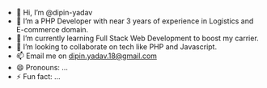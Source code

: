 - 👋 Hi, I’m @dipin-yadav
- 👀 I’m a PHP Developer with near 3 years of experience in Logistics and E-commerce domain.
- 🌱 I’m currently learning Full Stack Web Development to boost my carrier.
- 💞️ I’m looking to collaborate on tech like PHP and Javascript.
- 📫 Email me on dipin.yadav.18@gmail.com
- 😄 Pronouns: ...
- ⚡ Fun fact: ...

<!---
dipin-yadav/dipin-yadav is a ✨ special ✨ repository because its `README.md` (this file) appears on your GitHub profile.
You can click the Preview link to take a look at your changes.
--->
